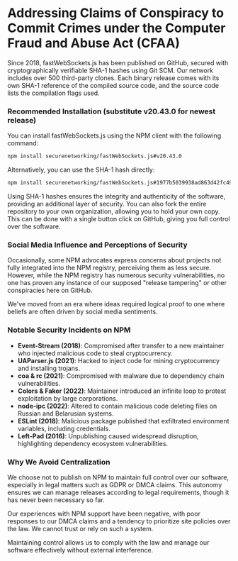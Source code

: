 # Addressing Claims of Conspiracy to Commit Crimes under the Computer Fraud and Abuse Act (CFAA)

Since 2018, fastWebSockets.js has been published on GitHub, secured with cryptographically verifiable SHA-1 hashes using Git SCM. Our network includes over 500 third-party clones. Each binary release comes with its own SHA-1 reference of the compiled source code, and the source code lists the compilation flags used.

### Recommended Installation (substitute v20.43.0 for newest release)

You can install fastWebSockets.js using the NPM client with the following command:

```bash
npm install securenetworking/fastWebSockets.js#v20.43.0
```

Alternatively, you can use the SHA-1 hash directly:

```bash
npm install securenetworking/fastWebSockets.js#1977b5039938ad863d42fc4958d48c17e5a1fa06
```

Using SHA-1 hashes ensures the integrity and authenticity of the software, providing an additional layer of security. You can also fork the entire repository to your own organization, allowing you to hold your own copy. This can be done with a single button click on GitHub, giving you full control over the software.

### Social Media Influence and Perceptions of Security

Occasionally, some NPM advocates express concerns about projects not fully integrated into the NPM registry, perceiving them as less secure. However, while the NPM registry has numerous security vulnerabilities, no one has proven any instance of our supposed "release tampering" or other conspiracies here on GitHub.

We've moved from an era where ideas required logical proof to one where beliefs are often driven by social media sentiments.

### Notable Security Incidents on NPM

* **Event-Stream (2018)**: Compromised after transfer to a new maintainer who injected malicious code to steal cryptocurrency.
* **UAParser.js (2021)**: Hacked to inject code for mining cryptocurrency and installing trojans.
* **coa & rc (2021)**: Compromised with malware due to dependency chain vulnerabilities.
* **Colors & Faker (2022)**: Maintainer introduced an infinite loop to protest exploitation by large corporations.
* **node-ipc (2022)**: Altered to contain malicious code deleting files on Russian and Belarusian systems.
* **ESLint (2018)**: Malicious package published that exfiltrated environment variables, including credentials.
* **Left-Pad (2016)**: Unpublishing caused widespread disruption, highlighting dependency ecosystem vulnerabilities.

### Why We Avoid Centralization

We choose not to publish on NPM to maintain full control over our software, especially in legal matters such as GDPR or DMCA claims. This autonomy ensures we can manage releases according to legal requirements, though it has never been necessary so far.

Our experiences with NPM support have been negative, with poor responses to our DMCA claims and a tendency to prioritize site policies over the law. We cannot trust or rely on such a system.

Maintaining control allows us to comply with the law and manage our software effectively without external interference.
